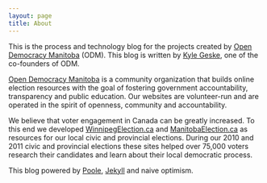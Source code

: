 ```yaml
---
layout: page
title: About
---
```


This is the process and technology blog for the projects created by [Open Democracy Manitoba](http://opendemocracymanitoba.ca) (ODM). This blog is written by [Kyle Geske](http://twitter.com/stungeye), one of the co-founders of ODM.

[Open Democracy Manitoba](http://opendemocracymanitoba.ca) is a community organization that builds online election resources with the goal of fostering government accountability, transparency and public education. Our websites are volunteer-run and are operated in the spirit of openness, community and accountability.

We believe that voter engagement in Canada can be greatly increased. To this end we developed [WinnipegElection.ca](http://winnipegelection.ca) and [ManitobaElection.ca](http://manitobaelection.ca) as resources for our local civic and provincial elections. During our 2010 and 2011 civic and provincial elections these sites helped over 75,000 voters research their candidates and learn about their local democratic process.

This blog powered by [Poole](http://getpoole.com/), [Jekyll](http://jekyllrb.com) and naive optimism.

